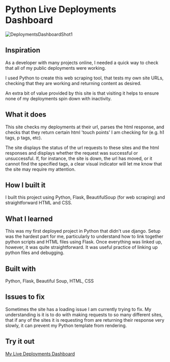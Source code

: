 # Python Live Deployments Dashboard


![DeploymentsDashboardShot1](https://github.com/jamesdiffeycoding/python-live-deployments-dashboard/assets/139918141/c6d6d78f-0136-4ce7-8315-9fbcdefbef54)

## Inspiration
As a developer with many projects online, I needed a quick way to check that all of my public deployments were working.

I used Python to create this web scraping tool, that tests my own site URLs, checking that they are working and returning content as desired.

An extra bit of value provided by this site is that visiting it helps to ensure none of my deployments spin down with inactivity.


## What it does

This site checks my deployments at their url, parses the html response, and checks that they return certain html 'touch points' I am checking for (e.g. h1 tags, p tags, etc).

The site displays the status of the url requests to these sites and the html responses and displays whether the request was successful or unsuccessful. If, for instance, the site is down, the url has moved, or it cannot find the specified tags, a clear visual indicator will let me know that the site may require my attention.

## How I built it
I built this project using Python, Flask, BeautifulSoup (for web scraping) and straightforward HTML and CSS.

## What I learned
This was my first deployed project in Python that didn't use django. Setup was the hardest part for me, particularly to understand how to link together python scripts and HTML files using Flask. Once everything was linked up, however, it was quite straightforward. It was useful practice of linking up python files and debugging.

## Built with
Python, Flask, Beautiful Soup, HTML, CSS 

## Issues to fix
Sometimes the site has a loading issue I am currently trying to fix. My understanding is it is to do with making requests to so many different sites, that if any of the sites it is requesting from are returning their response very slowly, it can prevent my Python template from rendering.

## Try it out
[My Live Deployments Dashboard](https://jamesdiffeycoding-pythonlivedashboard.vercel.app/)
